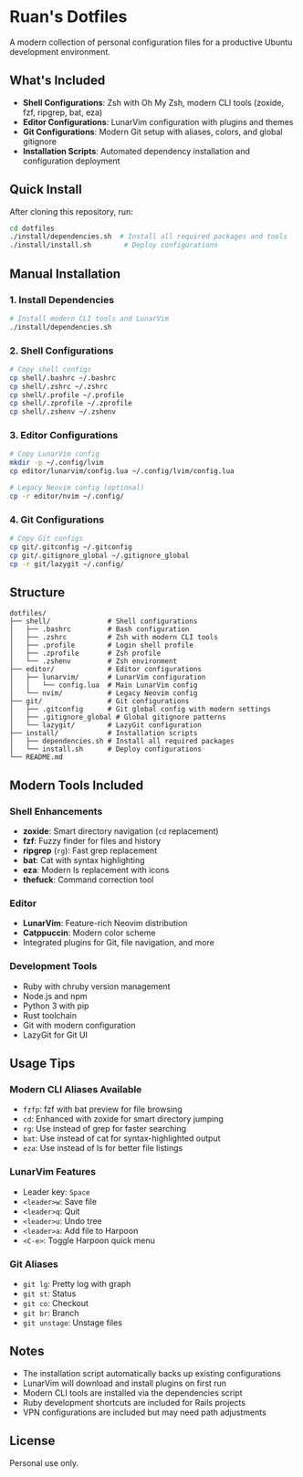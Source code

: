 # Ruan's Dotfiles

A modern collection of personal configuration files for a productive Ubuntu development environment.

## What's Included

- **Shell Configurations**: Zsh with Oh My Zsh, modern CLI tools (zoxide, fzf, ripgrep, bat, eza)
- **Editor Configurations**: LunarVim configuration with plugins and themes
- **Git Configurations**: Modern Git setup with aliases, colors, and global gitignore
- **Installation Scripts**: Automated dependency installation and configuration deployment

## Quick Install

After cloning this repository, run:

```bash
cd dotfiles
./install/dependencies.sh  # Install all required packages and tools
./install/install.sh        # Deploy configurations
```

## Manual Installation

### 1. Install Dependencies
```bash
# Install modern CLI tools and LunarVim
./install/dependencies.sh
```

### 2. Shell Configurations
```bash
# Copy shell configs
cp shell/.bashrc ~/.bashrc
cp shell/.zshrc ~/.zshrc
cp shell/.profile ~/.profile
cp shell/.zprofile ~/.zprofile
cp shell/.zshenv ~/.zshenv
```

### 3. Editor Configurations
```bash
# Copy LunarVim config
mkdir -p ~/.config/lvim
cp editor/lunarvim/config.lua ~/.config/lvim/config.lua

# Legacy Neovim config (optional)
cp -r editor/nvim ~/.config/
```

### 4. Git Configurations
```bash
# Copy Git configs
cp git/.gitconfig ~/.gitconfig
cp git/.gitignore_global ~/.gitignore_global
cp -r git/lazygit ~/.config/
```

## Structure

```
dotfiles/
├── shell/              # Shell configurations
│   ├── .bashrc         # Bash configuration
│   ├── .zshrc          # Zsh with modern CLI tools
│   ├── .profile        # Login shell profile
│   ├── .zprofile       # Zsh profile
│   └── .zshenv         # Zsh environment
├── editor/             # Editor configurations
│   ├── lunarvim/       # LunarVim configuration
│   │   └── config.lua  # Main LunarVim config
│   └── nvim/           # Legacy Neovim config
├── git/                # Git configurations
│   ├── .gitconfig      # Git global config with modern settings
│   ├── .gitignore_global # Global gitignore patterns
│   └── lazygit/        # LazyGit configuration
├── install/            # Installation scripts
│   ├── dependencies.sh # Install all required packages
│   └── install.sh      # Deploy configurations
└── README.md
```

## Modern Tools Included

### Shell Enhancements
- **zoxide**: Smart directory navigation (`cd` replacement)
- **fzf**: Fuzzy finder for files and history
- **ripgrep** (`rg`): Fast grep replacement
- **bat**: Cat with syntax highlighting
- **eza**: Modern ls replacement with icons
- **thefuck**: Command correction tool

### Editor
- **LunarVim**: Feature-rich Neovim distribution
- **Catppuccin**: Modern color scheme
- Integrated plugins for Git, file navigation, and more

### Development Tools
- Ruby with chruby version management
- Node.js and npm
- Python 3 with pip
- Rust toolchain
- Git with modern configuration
- LazyGit for Git UI

## Usage Tips

### Modern CLI Aliases Available
- `fzfp`: fzf with bat preview for file browsing
- `cd`: Enhanced with zoxide for smart directory jumping
- `rg`: Use instead of grep for faster searching
- `bat`: Use instead of cat for syntax-highlighted output
- `eza`: Use instead of ls for better file listings

### LunarVim Features
- Leader key: `Space`
- `<leader>w`: Save file
- `<leader>q`: Quit
- `<leader>u`: Undo tree
- `<leader>a`: Add file to Harpoon
- `<C-e>`: Toggle Harpoon quick menu

### Git Aliases
- `git lg`: Pretty log with graph
- `git st`: Status
- `git co`: Checkout
- `git br`: Branch
- `git unstage`: Unstage files

## Notes

- The installation script automatically backs up existing configurations
- LunarVim will download and install plugins on first run
- Modern CLI tools are installed via the dependencies script
- Ruby development shortcuts are included for Rails projects
- VPN configurations are included but may need path adjustments

## License

Personal use only. 
